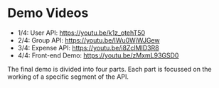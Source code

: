 # Demo Videos
- 1/4: User API: https://youtu.be/k1z_otehT50
- 2/4: Group API: https://youtu.be/IWu0WjWJGew
- 3/4: Expense API: https://youtu.be/i8ZclMID3R8
- 4/4: Front-end Demo: https://youtu.be/zMxmL93GSD0

The final demo is divided into four parts. Each part is focussed on the working of a specific segment of the API.
